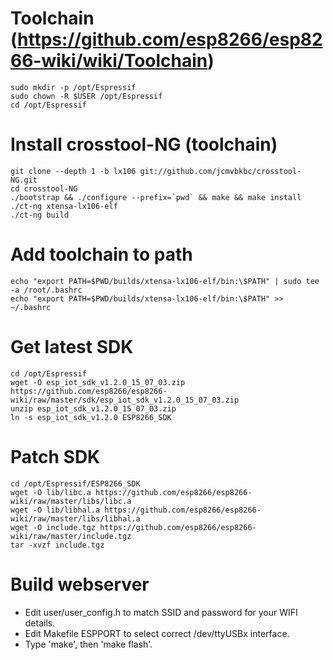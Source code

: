 # Toolchain (https://github.com/esp8266/esp8266-wiki/wiki/Toolchain)
```
sudo mkdir -p /opt/Espressif
sudo chown -R $USER /opt/Espressif
cd /opt/Espressif
```

# Install crosstool-NG (toolchain)
```
git clone --depth 1 -b lx106 git://github.com/jcmvbkbc/crosstool-NG.git 
cd crosstool-NG
./bootstrap && ./configure --prefix=`pwd` && make && make install
./ct-ng xtensa-lx106-elf
./ct-ng build
```

# Add toolchain to path
```
echo "export PATH=$PWD/builds/xtensa-lx106-elf/bin:\$PATH" | sudo tee -a /root/.bashrc
echo "export PATH=$PWD/builds/xtensa-lx106-elf/bin:\$PATH" >> ~/.bashrc
```

# Get latest SDK
```
cd /opt/Espressif
wget -O esp_iot_sdk_v1.2.0_15_07_03.zip https://github.com/esp8266/esp8266-wiki/raw/master/sdk/esp_iot_sdk_v1.2.0_15_07_03.zip
unzip esp_iot_sdk_v1.2.0_15_07_03.zip
ln -s esp_iot_sdk_v1.2.0 ESP8266_SDK
```

# Patch SDK
```
cd /opt/Espressif/ESP8266_SDK
wget -O lib/libc.a https://github.com/esp8266/esp8266-wiki/raw/master/libs/libc.a
wget -O lib/libhal.a https://github.com/esp8266/esp8266-wiki/raw/master/libs/libhal.a
wget -O include.tgz https://github.com/esp8266/esp8266-wiki/raw/master/include.tgz
tar -xvzf include.tgz
```

# Build webserver
* Edit user/user_config.h to match SSID and password for your WIFI details.
* Edit Makefile ESPPORT to select correct /dev/ttyUSBx interface.
* Type 'make', then 'make flash'.
